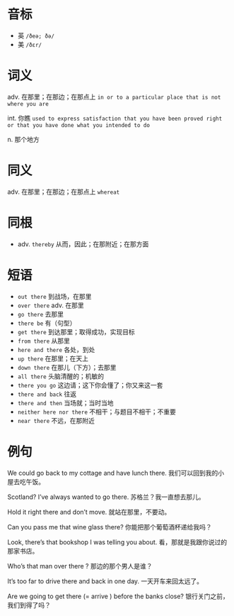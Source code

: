 # 音标

- 英 `/ðeə; ðə/`
- 美 `/ðɛr/`

# 词义

adv. 在那里；在那边；在那点上
`in or to a particular place that is not where you are`

int. 你瞧
`used to express satisfaction that you have been proved right or that you have done what you intended to do`

n. 那个地方


# 同义

adv. 在那里；在那边；在那点上
`whereat`

# 同根

- adv. `thereby` 从而，因此；在那附近；在那方面

# 短语

- `out there` 到战场，在那里
- `over there` adv. 在那里
- `go there` 去那里
- `there be` 有（句型）
- `get there` 到达那里；取得成功，实现目标
- `from there` 从那里
- `here and there` 各处，到处
- `up there` 在那里；在天上
- `down there` 在那儿（下方）；去那里
- `all there` 头脑清醒的；机敏的
- `there you go` 这边请；这下你会懂了；你又来这一套
- `there and back` 往返
- `there and then` 当场就；当时当地
- `neither here nor there` 不相干；与题目不相干；不重要
- `near there` 不远，在那附近

# 例句

We could go back to my cottage and have lunch there.
我们可以回到我的小屋去吃午饭。

Scotland? I’ve always wanted to go there.
苏格兰？我一直想去那儿。

Hold it right there and don’t move.
就站在那里，不要动。

Can you pass me that wine glass there?
你能把那个葡萄酒杯递给我吗？

Look, there’s that bookshop I was telling you about.
看，那就是我跟你说过的那家书店。

Who’s that man over there ?
那边的那个男人是谁？

It’s too far to drive there and back in one day.
一天开车来回太远了。

Are we going to get there (= arrive ) before the banks close?
银行关门之前，我们到得了吗？


